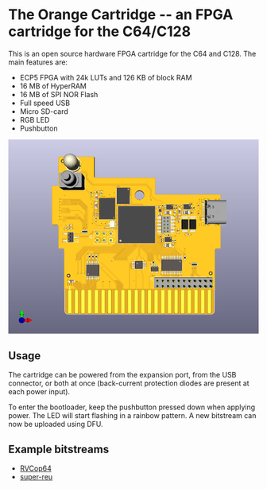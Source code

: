 The Orange Cartridge -- an FPGA cartridge for the C64/C128
==========================================================

This is an open source hardware FPGA cartridge for the C64 and C128.
The main features are:
 * ECP5 FPGA with 24k LUTs and 126 KB of block RAM
 * 16 MB of HyperRAM
 * 16 MB of SPI NOR Flash
 * Full speed USB
 * Micro SD-card
 * RGB LED
 * Pushbutton

![Render of the PCBA](docs/OrangeCart.png)


Usage
-----

The cartridge can be powered from the expansion port, from the USB connector,
or both at once (back-current protection diodes are present at each power
input).

To enter the bootloader, keep the pushbutton pressed down when applying
power.  The LED will start flashing in a rainbow pattern.  A new bitstream
can now be uploaded using DFU.


Example bitstreams
------------------

- [RVCop64](https://github.com/zeldin/RVCop64)
- [super-reu](https://github.com/zeldin/super-reu)

